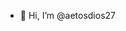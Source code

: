 - 👋 Hi, I’m @aetosdios27


<!---
aetosdios27/aetosdios27 is a ✨ special ✨ repository because its `README.md` (this file) appears on your GitHub profile.
You can click the Preview link to take a look at your changes.
--->
